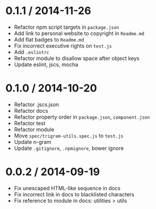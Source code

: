 
0.1.1 / 2014-11-26
==================

 * Refactor npm script targets in `package.json`
 * Add link to personal website to copyright in `Readme.md`
 * Add flat badges to `Readme.md`
 * Fix incorrect executive rights on `test.js`
 * Add `.eslintrc`
 * Refactor module to disallow space after object keys
 * Update eslint, jscs, mocha

0.1.0 / 2014-10-20
==================

 * Refactor .jscs.json
 * Refactor docs
 * Refactor property order in `package.json`, `component.json`
 * Refactor test
 * Refactor module
 * Move `spec/trigram-utils.spec.js` to `test.js`
 * Update n-gram
 * Update `.gitignore`, `.npmignore`, bower ignore

0.0.2 / 2014-09-19
==================

 * Fix unescaped HTML-like sequence in docs
 * Fix incorrect link in docs to blacklisted characters
 * Fix reference to module in docs: utilities > utils
